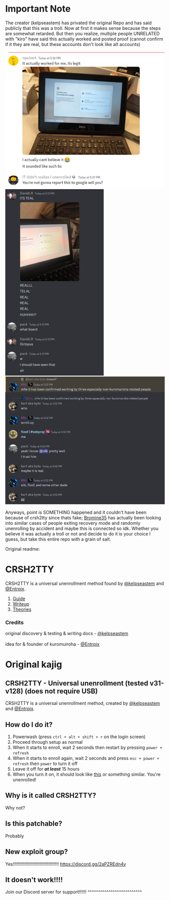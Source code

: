 # Important Note

The creator (kelpseastem) has privated the original Repo and has said publicly that this was a troll. Now at first it makes sense because the steps are somewhat retarded. But then you realize, multiple people UNRELATED with "kiro" have said this actually worked and posted proof (cannot confirm if it they are real, but these accounts don't look like alt accounts)

![working case](unsigma.webp)
![working case](skibidi.webp)
![working case](silky.webp)

Anyways, point is SOMETHING happened and it couldn't have been because of crsh2tty since thats fake; [Bromine35](https://github.com/entrpix) has actually been looking into similar cases of people exiting recovery mode and randomly unenrolling 
by accident and maybe this is connected so idk. Whether you believe it was actually a troll or not and decide to do it is your choice I guess, but take this entire repo with a grain of salt.

Original readme:

# CRSH2TTY
CRSH2TTY is a universal unenrollment method found by [@kelpseastem](https://github.com/kelpseastem) and [@Entrpix](https://github.com/entrpix).
1. [Guide](Docs/guide.md)
2. [Writeup](Docs/writeup.md)
3. [Theories](Docs/theories.md)
### Credits
original discovery & testing & writing docs - [@kelpseastem](https://github.com/kelpseastem)\
\
idea for & founder of kuromuiroha - [@Entrpix](https://github.com/entrpix)
# Original kajig
## CRSH2TTY - Universal unenrollment (tested v31-v128) (does not require USB)
CRSH2TTY is a universal unenrollment method, created by [@kelpseastem](https://github.com/kelpseastem) and [@Entrpix](https://github.com/entrpix).
##  How do I do it?
1. Powerwash (press `ctrl + alt + shift + r` on the login screen)
2. Proceed through setup as normal
3. When it starts to enroll, wait 2 seconds then restart by pressing `power + refresh`
4. When it starts to enroll again, wait 2 seconds and press `esc + power + refresh` then `power` to turn it off
5. Leave it off for ***at least*** 15 hours
6. When you turn it on, it should look like [this](https://github.com/kuromuiroha/CRSH2TTY/raw/main/Docs/Media/v128nissa.mp4) or something similar. You're unenrolled!
## Why is it called CRSH2TTY?
Why not?
## Is this patchable?
Probably
## New exploit group?
Yes!!!!!!!!!!!!!!!!!!!!!!!!!!!!!!!!!!!! https://discord.gg/2aPZREdn4y
## It doesn't work!!!!
Join our Discord server for support!!!!!! ^^^^^^^^^^^^^^^^^^^^^^^^^^
